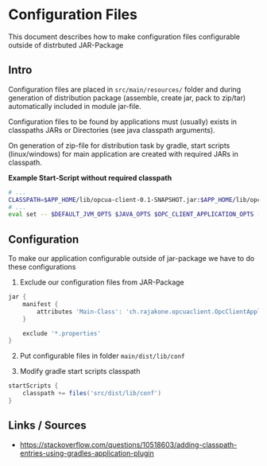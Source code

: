 # Configuration Files

This document describes how to make configuration files configurable outside of distrbuted JAR-Package

## Intro

Configuration files are placed in `src/main/resources/` folder and during 
generation of distribution package (assemble, create jar, pack to zip/tar) automatically included in module jar-file.

Configuration files to be found by applications must (usually) exists 
in classpaths JARs or Directories (see java classpath arguments).

On generation of zip-file for distribution task by gradle, start scripts (linux/windows)
for main application are created with required JARs in classpath.

__Example Start-Script without required classpath__

```bash
# ...
CLASSPATH=$APP_HOME/lib/opcua-client-0.1-SNAPSHOT.jar:$APP_HOME/lib/opc-ua-stack-1.3.346-197-javadoc.jar:$APP_HOME/lib/opc-ua-stack-1.3.346-SNAPSHOT.jar:$APP_HOME/lib/dataio-0.1-SNAPSHOT.jar:$APP_HOME/lib/log4j-slf4j-impl-2.11.1.jar:$APP_HOME/lib/kotlin-stdlib-jdk8-1.3.11.jar:$APP_HOME/lib/bcpkix-jdk15on-1.60.jar:$APP_HOME/lib/bcprov-jdk15on-1.60.jar:$APP_HOME/lib/jackson-module-kotlin-2.9.8.jar:$APP_HOME/lib/jackson-dataformat-properties-2.8.8.jar:$APP_HOME/lib/kafka-clients-2.0.0.jar:$APP_HOME/lib/slf4j-api-1.7.25.jar:$APP_HOME/lib/log4j-core-2.11.1.jar:$APP_HOME/lib/log4j-api-2.11.1.jar:$APP_HOME/lib/kotlin-stdlib-jdk7-1.3.11.jar:$APP_HOME/lib/kotlin-reflect-1.3.10.jar:$APP_HOME/lib/kotlin-stdlib-1.3.11.jar:$APP_HOME/lib/jackson-databind-2.9.8.jar:$APP_HOME/lib/jackson-annotations-2.9.0.jar:$APP_HOME/lib/jackson-core-2.9.8.jar:$APP_HOME/lib/kotlin-stdlib-common-1.3.11.jar:$APP_HOME/lib/annotations-13.0.jar:$APP_HOME/lib/lz4-java-1.4.1.jar:$APP_HOME/lib/snappy-java-1.1.7.1.jar
# ...
eval set -- $DEFAULT_JVM_OPTS $JAVA_OPTS $OPC_CLIENT_APPLICATION_OPTS -classpath "\"$CLASSPATH\"" ch.rajakone.opcuaclient.OpcClientApplication "$APP_ARGS"
```

## Configuration
To make our application configurable outside of jar-package we have to do these configurations

1. Exclude our configuration files from JAR-Package

```groovy
jar {
    manifest {
        attributes 'Main-Class': 'ch.rajakone.opcuaclient.OpcClientApplication'
    }

    exclude '*.properties'
}
```

2. Put configurable files in folder `main/dist/lib/conf`

3. Modify gradle start scripts classpath

```groovy
startScripts {
    classpath += files('src/dist/lib/conf')
}
```


## Links / Sources
  * https://stackoverflow.com/questions/10518603/adding-classpath-entries-using-gradles-application-plugin
